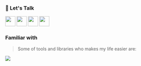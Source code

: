 ### 💬  Let's Talk

<a href="https://linkedin.com/in/tuxanasgr"><img width="32px" src="https://skillicons.dev/icons?i=linkedin&theme=dark&perline=1"/></a>
<a href="https://codepen.io/tuxanasgr"><img width="32px" src="https://skillicons.dev/icons?i=codepen&theme=dark&perline=1"/></a>
<a href="https://instagram.com/tuxanasgr"><img width="32px" src="https://skillicons.dev/icons?i=instagram&theme=dark&perline=1"/></a>
<a href="mailto:alexanastagr@gmail.com"><img width="32px" src="https://skillicons.dev/icons?i=gmail&theme=light&perline=1"/></a>

### Familiar with

> Some of tools and libraries who makes my life easier are:

![](https://skillicons.dev/icons?i=sass,ts,js,react,redux,nextjs,jest,docker,wordpress,vscode,alpinejs,tailwind,vite,git&theme=dark&perline=7)
